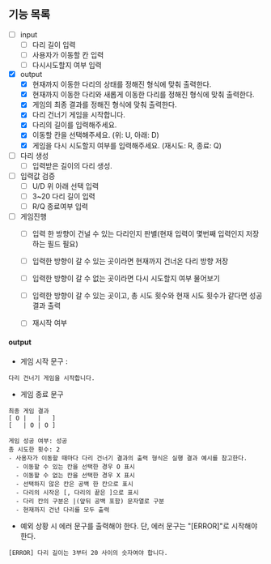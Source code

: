 ## 기능 목록
 - [ ] input
   - [ ] 다리 길이 입력
   - [ ] 사용자가 이동할 칸 입력
   - [ ] 다시시도할지 여부 입력 
 - [x] output
   - [x] 현재까지 이동한 다리의 상태를 정해진 형식에 맞춰 출력한다.
   - [x] 현재까지 이동한 다리와 새롭게 이동한 다리를 정해진 형식에 맞춰 출력한다.
   - [x] 게임의 최종 결과를 정해진 형식에 맞춰 출력한다.
   - [x] 다리 건너기 게임을 시작합니다.
   - [x] 다리의 길이를 입력해주세요.
   - [x] 이동할 칸을 선택해주세요. (위: U, 아래: D)
   - [x] 게임을 다시 시도할지 여부를 입력해주세요. (재시도: R, 종료: Q)
 - [ ] 다리 생성
   - [ ] 입력받은 길이의 다리 생성.
 - [ ] 입력값 검증
   - [ ] U/D 위 아래 선택 입력
   - [ ] 3~20 다리 길이 입력
   - [ ] R/Q 종료여부 입력
 - [ ] 게임진행
   - [ ] 입력 한 방향이 건널 수 있는 다리인지 판별(현재 입력이 몇번째 입력인지 저장하는 필드 필요)
   - [ ] 입력한 방향이 갈 수 있는 곳이라면 현재까지 건너온 다리 방향 저장
   - [ ] 입력한 방향이 갈 수 없는 곳이라면 다시 시도할지 여부 물어보기
   - [ ] 입력한 방향이 갈 수 있는 곳이고, 총 시도 횟수와 현재 시도 횟수가 같다면 성공 결과 출력
   - [ ] 재시작 여부


#### output
- 게임 시작 문구 : 
```
다리 건너기 게임을 시작합니다.
```
- 게임 종료 문구
``` 
최종 게임 결과
[ O |   |   ]
[   | O | O ]

게임 성공 여부: 성공
총 시도한 횟수: 2 
- 사용자가 이동할 때마다 다리 건너기 결과의 출력 형식은 실행 결과 예시를 참고한다.
  - 이동할 수 있는 칸을 선택한 경우 O 표시
  - 이동할 수 없는 칸을 선택한 경우 X 표시
  - 선택하지 않은 칸은 공백 한 칸으로 표시
  - 다리의 시작은 [, 다리의 끝은 ]으로 표시
  - 다리 칸의 구분은 |(앞뒤 공백 포함) 문자열로 구분
  - 현재까지 건넌 다리를 모두 출력
```
- 예외 상황 시 에러 문구를 출력해야 한다. 단, 에러 문구는 "[ERROR]"로 시작해야 한다.
```
[ERROR] 다리 길이는 3부터 20 사이의 숫자여야 합니다.
```
 
